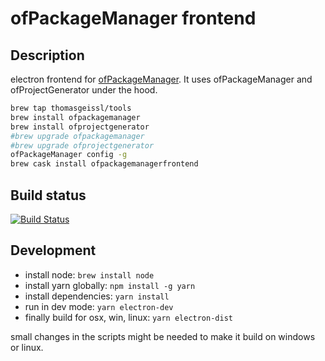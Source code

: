# ofPackageManager frontend

## Description

electron frontend for [ofPackageManager](https://github.com/thomasgeissl/ofPackageManager).
It uses ofPackageManager and ofProjectGenerator under the hood.

```sh
brew tap thomasgeissl/tools
brew install ofpackagemanager
brew install ofprojectgenerator
#brew upgrade ofpackagemanager
#brew upgrade ofprojectgenerator
ofPackageManager config -g
brew cask install ofpackagemanagerfrontend
```

## Build status

[![Build Status](https://travis-ci.com/thomasgeissl/ofPackageManager-frontend.svg?branch=master)](https://travis-ci.com/thomasgeissl/ofPackageManager-frontend)

## Development

- install node: `brew install node`
- install yarn globally: `npm install -g yarn`
- install dependencies: `yarn install`
- run in dev mode: `yarn electron-dev`
- finally build for osx, win, linux: `yarn electron-dist`

small changes in the scripts might be needed to make it build on windows or linux.
